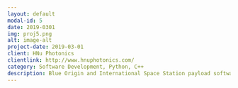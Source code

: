 ```yaml
---
layout: default
modal-id: 5
date: 2019-0301
img: proj5.png
alt: image-alt
project-date: 2019-03-01
client: HNu Photonics
clientlink: http://www.hnuphotonics.com/
category: Software Development, Python, C++
description: Blue Origin and International Space Station payload software development.
---
```

